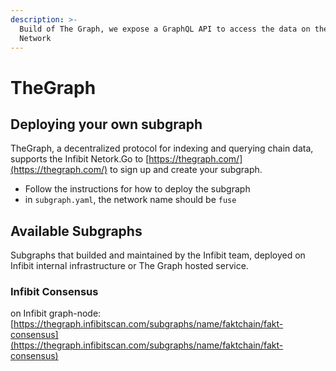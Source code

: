 ```yaml
---
description: >-
  Build of The Graph, we expose a GraphQL API to access the data on the Infibit
  Network
---
```


# TheGraph

## Deploying your own subgraph

TheGraph, a decentralized protocol for indexing and querying chain data, supports the Infibit Netork.Go to [https://thegraph.com/](https://thegraph.com/) to sign up and create your subgraph.

* Follow the instructions for how to deploy the subgraph
* in `subgraph.yaml`, the network name should be `fuse`

## Available Subgraphs

Subgraphs that builded and maintained by the Infibit team, deployed on Infibit internal infrastructure or The Graph hosted service.

### Infibit Consensus

on Infibit graph-node: [https://thegraph.infibitscan.com/subgraphs/name/faktchain/fakt-consensus](https://thegraph.infibitscan.com/subgraphs/name/faktchain/fakt-consensus)
